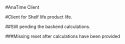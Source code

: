 #AnaTime Client

#Client for Shelf life product life.

##Still pending the backend calculations.

###Missing reset after calculations have been provided
